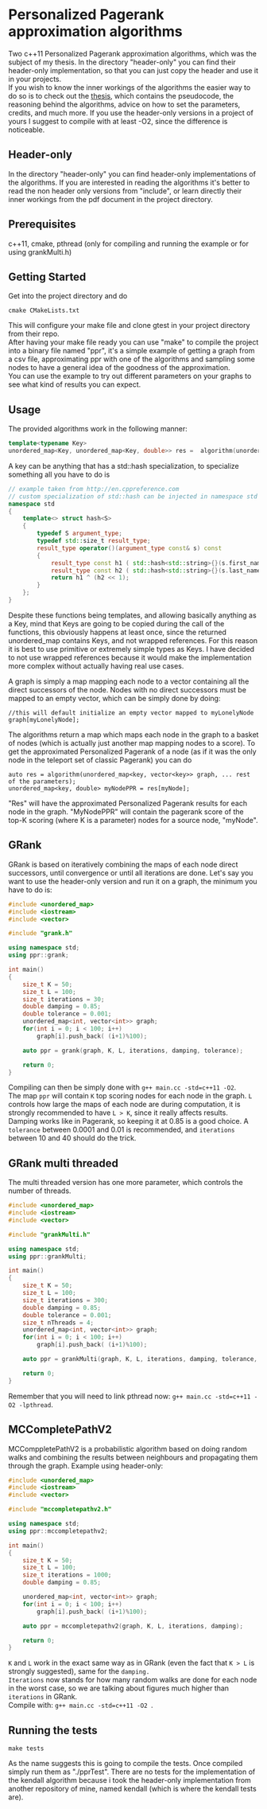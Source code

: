 # Personalized Pagerank approximation algorithms

Two c++11 Personalized Pagerank approximation algorithms, which was the subject of my thesis.
In the directory "header-only" you can find their header-only implementation, so that you can just
copy the header and use it in your projects.  
If you wish to know the inner workings of the algorithms the easier way to do so is to check out
the [thesis](gobbi_jacopo_informatica_2017.pdf), which contains the pseudocode, the reasoning behind
the algorithms, advice on how to set the parameters, credits, and much more.
If you use the header-only versions in a project of yours I suggest to compile with at least -O2, since
the difference is noticeable.

## Header-only
In the directory "header-only" you can find header-only implementations of the algorithms.
If you are interested in reading the algorithms it's better to read the non header only versions from "include", or learn directly their inner workings from the pdf document in the project directory.

## Prerequisites

c++11, cmake, pthread (only for compiling and running the example or for using grankMulti.h)

## Getting Started

Get into the project directory and do
```
cmake CMakeLists.txt
```

This will configure your make file and clone gtest in your project directory from their repo.  
After having your make file ready you can use "make" to compile the project into a binary
file named "ppr", it's a simple example of getting a graph from a csv file, approximating ppr
with one of the algorithms and sampling some nodes to have a general idea of the goodness of the approximation.  
You can use the example to try out different parameters on your graphs to see
what kind of results you can expect.

## Usage

The provided algorithms work in the following manner:
```c++
template<typename Key>
unordered_map<Key, unordered_map<Key, double>> res =  algorithm(unordered_map<key, vector<key>> graph, ... rest of the parameters);
```
A key can be anything that has a std::hash specialization, to specialize something all you
have to do is
```c++
// example taken from http://en.cppreference.com
// custom specialization of std::hash can be injected in namespace std
namespace std
{
    template<> struct hash<S>
    {
        typedef S argument_type;
        typedef std::size_t result_type;
        result_type operator()(argument_type const& s) const
        {
            result_type const h1 ( std::hash<std::string>{}(s.first_name) );
            result_type const h2 ( std::hash<std::string>{}(s.last_name) );
            return h1 ^ (h2 << 1);
        }
    };
}
```
Despite these functions being templates, and allowing basically anything as a Key, mind that Keys are going to be
copied during the call of the functions, this obviously happens at least once, since the returned unordered_map
contains Keys, and not wrapped references.
For this reason it is best to use primitive or extremely simple types as Keys.
I have decided to not use wrapped references because it would make the implementation more complex without
actually having real use cases.

A graph is simply a map mapping each node to a vector containing all the direct successors
of the node. Nodes with no direct successors must be mapped to an empty vector, which can
be simply done by doing:
```
//this will default initialize an empty vector mapped to myLonelyNode
graph[myLonelyNode];
```

The algorithms return a map which maps each node in the graph to a basket
of nodes (which is actually just another map mapping nodes to a score).
To get the approximated Personalized Pagerank of a node (as if it was the only node in the
teleport set of classic Pagerank) you can do
```
auto res = algorithm(unordered_map<key, vector<key>> graph, ... rest of the parameters);
unordered_map<key, double> myNodePPR = res[myNode];
```
"Res" will have the approximated Personalized Pagerank results for each node in the graph.
"MyNodePPR" will contain the pagerank score of the top-K scoring (where K is a parameter) nodes for
a source node, "myNode".

## GRank
GRank is based on iteratively combining the maps of each node direct successors, until convergence or
until all iterations are done.
Let's say you want to use the header-only version and run it on a graph, the minimum you have to do is:

```c++
#include <unordered_map>
#include <iostream>
#include <vector>

#include "grank.h"

using namespace std;
using ppr::grank;

int main()
{
	size_t K = 50;
	size_t L = 100;
	size_t iterations = 30;
	double damping = 0.85;
	double tolerance = 0.001;
	unordered_map<int, vector<int>> graph;
	for(int i = 0; i < 100; i++)
		graph[i].push_back( (i+1)%100);

	auto ppr = grank(graph, K, L, iterations, damping, tolerance);

	return 0;
}

```
Compiling can then be simply done with `g++ main.cc -std=c++11 -O2`.  
The map `ppr` will contain `K` top scoring nodes for each node in the graph. `L` controls how large the maps
of each node are during computation, it is strongly recommended to have `L > K`, since it really affects results.  
Damping works like in Pagerank, so keeping it at 0.85 is a good choice.
A `tolerance` between 0.0001 and 0.01 is recommended, and `iterations` between 10 and 40 should do the trick.  

## GRank multi threaded
The multi threaded version has one more parameter, which controls the number of threads.
```c++
#include <unordered_map>
#include <iostream>
#include <vector>

#include "grankMulti.h"

using namespace std;
using ppr::grankMulti;

int main()
{
	size_t K = 50;
	size_t L = 100;
	size_t iterations = 300;
	double damping = 0.85;
	double tolerance = 0.001;
	size_t nThreads = 4;
	unordered_map<int, vector<int>> graph;
	for(int i = 0; i < 100; i++)
		graph[i].push_back( (i+1)%100);

	auto ppr = grankMulti(graph, K, L, iterations, damping, tolerance, nThreads);

	return 0;
}
```
Remember that you will need to link pthread now: `g++ main.cc -std=c++11 -O2 -lpthread`.

## MCCompletePathV2
MCComppletePathV2 is a probabilistic algorithm based on doing random walks and
combining the results between neighbours and propagating them through the graph.
Example using header-only:
```c++
#include <unordered_map>
#include <iostream>
#include <vector>

#include "mccompletepathv2.h"

using namespace std;
using ppr::mccompletepathv2;

int main()
{
    size_t K = 50;
    size_t L = 100;
    size_t iterations = 1000;
    double damping = 0.85;

    unordered_map<int, vector<int>> graph;
    for(int i = 0; i < 100; i++)
        graph[i].push_back( (i+1)%100);

    auto ppr = mccompletepathv2(graph, K, L, iterations, damping);

    return 0;
}
```
`K` and `L` work in the exact same way as in GRank (even the fact that `K > L` is strongly
  suggested), same for the `damping.`  
`Iterations` now stands for how many random walks are done for each node in the worst case,
so we are talking about figures much higher than `iterations` in GRank.  
Compile with: `g++ main.cc -std=c++11 -O2 `.
## Running the tests

```
make tests
```
As the name suggests this is going to compile the tests. Once compiled
simply run them as "./pprTest".
There are no tests for the implementation of the kendall algorithm because i took the header-only
implementation from another repository of mine, named kendall (which is where the kendall tests are).
